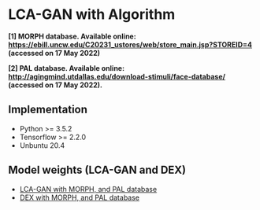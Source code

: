 # LCA-GAN with Algorithm

**[1] MORPH database. Available online: https://ebill.uncw.edu/C20231_ustores/web/store_main.jsp?STOREID=4 (accessed on 17 May 2022)**
<br/>

**[2] PAL database. Available online: http://agingmind.utdallas.edu/download-stimuli/face-database/ (accessed on 17 May 2022).**
<br/>

## Implementation
* Python >= 3.5.2
* Tensorflow >= 2.2.0
* Unbuntu 20.4

## Model weights (LCA-GAN and DEX)
* [LCA-GAN with MORPH, and PAL database](https://drive.google.com/drive/folders/1PRyRfpB6-Im0-Jz5IEy2r-qqu5s-yg98?usp=share_link)
* [DEX with MORPH, and PAL database](https://drive.google.com/drive/folders/1hpjOsNnYlJrmtLubXITAw8y3Z-10vWvC?usp=share_link)
